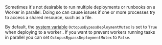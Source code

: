 Sometimes it's not desirable to run multiple deployments or runbooks on a Worker in parallel. Doing so can cause issues if one or more processes try to access a shared resource, such as a file.

By default, the [system variable](/docs/projects/variables/system-variables.md) `OctopusBypassDeploymentMutex` is set to `True` when deploying to a worker . If you want to prevent workers running tasks in parallel you can set `OctopusBypassDeploymentMutex` to `False`.
